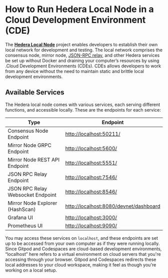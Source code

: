 # How to Run Hedera Local Node in a Cloud Development Environment (CDE)

The [**Hedera Local Node**](https://github.com/hashgraph/hedera-local-node) project enables developers to establish their own local network for development and testing. The local network comprises the consensus node, mirror node, [JSON-RPC relay](https://github.com/hashgraph/hedera-json-rpc-relay#readme), and other Hedera services be set up without Docker and draining your computer’s resources by using .Cloud Development Environments (CDEs). CDEs allows developers to work from any device without the need to maintain static and brittle local development environments.

## **Available Services**

The Hedera local node comes with various services, each serving different functions, and accessible locally. These are the endpoints for each service:

| Type                                               | Endpoint                                                                                                         |
| -------------------------------------------------- | ---------------------------------------------------------------------------------------------------------------- |
| Consensus Node Endpoint                            | [http://localhost:50211/](http://localhost:50211/)                               |
| Mirror Node GRPC Endpoint                          | [http://localhost:5600/](http://localhost:5600/)                                 |
| Mirror Node REST API Endpoint                      | [http://localhost:5551/](http://localhost:5551/)                                 |
| JSON RPC Relay Endpoint                            | [http://localhost:7546/](http://localhost:7546/)                                 |
| JSON RPC Relay Websocket Endpoint                  | [http://localhost:8546/](http://localhost:8546/)                                 |
| Mirror Node Explorer (HashScan) | [http://localhost:8080/devnet/dashboard](http://localhost:8080/devnet/dashboard) |
| Grafana UI                                         | [http://localhost:3000/](http://localhost:3000/)                                 |
| Prometheus UI                                      | [http://localhost:9090/](http://localhost:9090/)                                 |

You may access these services on `localhost`, and these endpoints are set up to be accessed from your own computer as if they were running locally. Since Gitpod and Codespaces are cloud-based development environments, “localhost” here refers to a virtual environment on cloud servers that you're accessing through your browser. Gitpod and Codespaces redirects these local addresses to your cloud workspace, making it feel as though you're working on a local setup.
